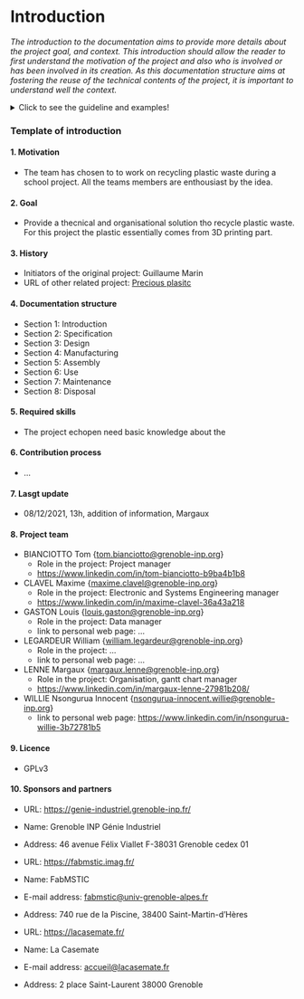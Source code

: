 # Introduction

*The introduction to the documentation aims to provide more details about the project goal, and context. This introduction should allow the reader to first understand the motivation of the project and also who is involved or has been involved in its creation. As this documentation structure aims at fostering the reuse of the technical contents of the project, it is important to understand well the context.*

<details>
  <summary>Click to see the guideline and examples!</summary>
  
## Motivations

*This section addresses the question: Why are you starting this project?*


As an example:
  
The project [BCN3D Moveo](https://github.com/BCN3D/BCN3D-Moveo/) is motivated by the high cost 
of the materials that undergraduate students must use for learning how to engineer mechatronics systems.

## Goals

*This section addresses the question: What will be delivered in this project?* 

As an example: 
  
The project [BCN3D Moveo](https://github.com/BCN3D/BCN3D-Moveo/) is an open source robotic arm 
that everyone should be able to replicate - with or without modification - at home without the need for highly 
technical knowledge and expensive materials. 
The robotic arm will support several of the existing training itineraries: 
mechanical design, automation, industrial programming, etc.


## History

*Here it is welcome to acknowledge the existing sources that have been used in this project with locations*

- Initiators of the original project
- URL of the original project
- URL of other related projects 


## Documentation structure

*How is your documentation organized?*


These guidelines will provide you with a standard structure that is mainly following the product 
life cycle and the technological decomposition. It is implemented in the documentation template available in this project. 
  
For example:
- Introduction
- Specification
- Design 
- Manufacturing
- Assembly
- Use
- Maintenance
- Disposal

And inside each of the sections, if required:
- Mechanical
- Electronic 
- Software 



## Required skills

*What is the specific knowledge a maker shall own to reuse - with or without modification - your product??*

For example:
  
The project echopen need basic knowledge about the medical ultrasound technology such as ultrasound imaging, 
a matter of acoustical impedance, etc.  


## Contribution Process

*Describe here how a maker can contribute to your project*

-  Example of a contribution process:
  - Post an [issue] and briefly outline the changes you plan to make
  - If you are looking for input on what to contribute, browse the issues with the Requests or Bug label
  - Describe branches
  - Describe what a Pull Request (PR) shall contain (detailed description of changes, a summary of the test, 
    issue numbers that the PR resolves)
  - Specify code style 
  - Contributor license agreement


## Last updates 

*What is the last update of your documentation?*

- Last modification (date, time, object of modification, who,...)


## Project team

*Describe here who is the leader and the main contributors of the project*

- Name {E-mail}
  - domain of expertise and role in the project
  - link to personal web page


## License

*What open-source hardware license your project complies with?*


- [Comparison of free and open-source software licences](https://en.wikipedia.org/wiki/Comparison_of_free_and_open-source_software_licences)
- [license of open hardware projects](https://opensource.com/law/15/2/intro-open-hardware-licensing#:~:text=Open%20source%20hardware%20is%20hardware,on%20their%20hardware%20at%20all.)


## Sponsors and Partners

Who is sponsoring your project?

- URL:
- Name:
- E-mail address:


  </details>
  
### Template of introduction

 #### 1. Motivation
   * The team has chosen to to work on recycling plastic waste during a school project. All the teams members are enthousiast by the idea.

 #### 2. Goal
   * Provide a thecnical and organisational solution tho recycle plastic waste. For this project the plastic essentially comes from 3D printing part.

 #### 3. History
   * Initiators of the original project: Guillaume Marin
   * URL of other related project: [Precious plasitc](https://preciousplastic.com)
 #### 4. Documentation structure
   * Section 1: Introduction
   * Section 2: Specification
   * Section 3: Design
   * Section 4: Manufacturing
   * Section 5: Assembly
   * Section 6: Use
   * Section 7: Maintenance
   * Section 8: Disposal
 #### 5. Required skills
   * The project echopen need basic knowledge about the 
 #### 6. Contribution process
   * ...
 #### 7. Lasgt update
   * 08/12/2021, 13h, addition of information, Margaux
 #### 8. Project team
   * BIANCIOTTO Tom {tom.bianciotto@grenoble-inp.org}
       * Role in the project: Project manager
       * https://www.linkedin.com/in/tom-bianciotto-b9ba4b1b8
   * CLAVEL Maxime {maxime.clavel@grenoble-inp.org}
       * Role in the project: Electronic and Systems Engineering manager 
       * https://www.linkedin.com/in/maxime-clavel-36a43a218
   * GASTON Louis {louis.gaston@grenoble-inp.org}
       * Role in the project: Data manager
       * link to personal web page: ...
   * LEGARDEUR William {william.legardeur@grenoble-inp.org}
       * Role in the project: ...
       * link to personal web page: ...
   * LENNE Margaux {margaux.lenne@grenoble-inp.org}
       * Role in the project: Organisation, gantt chart manager
       * https://www.linkedin.com/in/margaux-lenne-27981b208/
   * WILLIE Nsongurua Innocent {nsongurua-innocent.willie@grenoble-inp.org}
       * link to personal web page: https://www.linkedin.com/in/nsongurua-willie-3b72781b5
#### 9. Licence
   * GPLv3
#### 10. Sponsors and partners
   * URL: https://genie-industriel.grenoble-inp.fr/
   * Name: Grenoble INP Génie Industriel
   * Address: 46 avenue Félix Viallet F-38031 Grenoble cedex 01
   
   * URL: https://fabmstic.imag.fr/
   * Name: FabMSTIC
   * E-mail address: fabmstic@univ-grenoble-alpes.fr
   * Address: 740 rue de la Piscine, 38400 Saint-Martin-d’Hères

   * URL: https://lacasemate.fr/
   * Name: La Casemate
   * E-mail address: accueil@lacasemate.fr
   * Address: 2 place Saint-Laurent 38000 Grenoble
